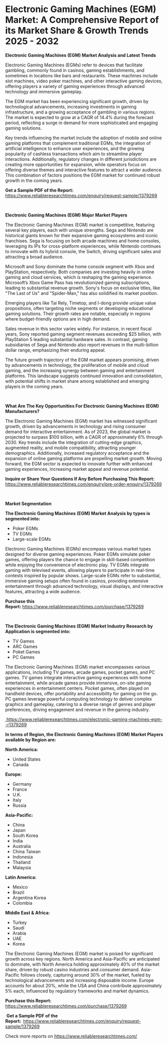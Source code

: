 <p><h1>Electronic Gaming Machines (EGM) Market: A Comprehensive Report of its Market Share & Growth Trends 2025 - 2032</h1></p><p><strong>Electronic Gaming Machines (EGM) Market Analysis and Latest Trends</strong></p>
<p><p>Electronic Gaming Machines (EGMs) refer to devices that facilitate gambling, commonly found in casinos, gaming establishments, and sometimes in locations like bars and restaurants. These machines include slot machines, video poker machines, and other interactive gaming devices, offering players a variety of gaming experiences through advanced technology and immersive gameplay. </p><p>The EGM market has been experiencing significant growth, driven by technological advancements, increasing investments in gaming infrastructure, and a growing acceptance of gambling in various regions. The market is expected to grow at a CAGR of 14.4% during the forecast period, reflecting a surge in demand for more sophisticated and engaging gaming solutions. </p><p>Key trends influencing the market include the adoption of mobile and online gaming platforms that complement traditional EGMs, the integration of artificial intelligence to enhance user experiences, and the growing popularity of cashless transactions which aim to streamline player interactions. Additionally, regulatory changes in different jurisdictions are creating more opportunities for expansion, while operators focus on offering diverse themes and interactive features to attract a wider audience. This combination of factors positions the EGM market for continued robust growth in the coming years.</p></p>
<p><strong>Get a Sample PDF of the Report:&nbsp;</strong> <a href="https://www.reliableresearchtimes.com/enquiry/request-sample/1379269?utm_campaign=3007&utm_medium=2&utm_source=Github&utm_content=ia&utm_term=05042025&utm_id=electronic-gaming-machines-egm">https://www.reliableresearchtimes.com/enquiry/request-sample/1379269</a></p>
<p>&nbsp;</p>
<p><strong>Electronic Gaming Machines (EGM) Major Market Players</strong></p>
<p><p>The Electronic Gaming Machines (EGM) market is competitive, featuring several key players, each with unique strengths. Sega and Nintendo are historical giants known for their expansive gaming ecosystems and iconic franchises. Sega is focusing on both arcade machines and home consoles, leveraging its IPs for cross-platform experiences, while Nintendo continues to innovate with its hybrid console, the Switch, driving significant sales and attracting a broad audience.</p><p>Microsoft and Sony dominate the home console segment with Xbox and PlayStation, respectively. Both companies are investing heavily in online gaming and cloud services, which is reshaping the gaming experience. Microsoft’s Xbox Game Pass has revolutionized gaming subscriptions, leading to substantial revenue growth. Sony's focus on exclusive titles, like "The Last of Us" and "Spider-Man," has also solidified its market position.</p><p>Emerging players like Tai Rely, Timetop, and I-dong provide unique value propositions, often targeting niche segments or developing educational gaming solutions. Their growth rates are notable, especially in regions where budget-friendly options are in high demand.</p><p>Sales revenue in this sector varies widely. For instance, in recent fiscal years, Sony reported gaming segment revenues exceeding $25 billion, with PlayStation 5 leading substantial hardware sales. In contrast, gaming subsidiaries of Sega and Nintendo also report revenues in the multi-billion dollar range, emphasizing their enduring appeal.</p><p>The future growth trajectory of the EGM market appears promising, driven by advancements in technology, the proliferation of mobile and cloud gaming, and the increasing synergy between gaming and entertainment platforms. This landscape suggests continued innovation and consolidation, with potential shifts in market share among established and emerging players in the coming years.</p></p>
<p>&nbsp;</p>
<p><strong>What Are The Key Opportunities For Electronic Gaming Machines (EGM) Manufacturers?</strong></p>
<p><p>The Electronic Gaming Machines (EGM) market has witnessed significant growth, driven by advancements in technology and rising consumer demand for interactive entertainment. As of 2023, the global market is projected to surpass $100 billion, with a CAGR of approximately 6% through 2030. Key trends include the integration of cutting-edge graphics, augmented reality, and mobile compatibility, attracting younger demographics. Additionally, increased regulatory acceptance and the expansion of online gaming platforms are propelling market growth. Moving forward, the EGM sector is expected to innovate further with enhanced gaming experiences, increasing market appeal and revenue potential.</p></p>
<p><strong>Inquire or Share Your Questions If Any Before Purchasing This Report:</strong> <a href="https://www.reliableresearchtimes.com/enquiry/pre-order-enquiry/1379269?utm_campaign=3007&utm_medium=2&utm_source=Github&utm_content=ia&utm_term=05042025&utm_id=electronic-gaming-machines-egm">https://www.reliableresearchtimes.com/enquiry/pre-order-enquiry/1379269</a></p>
<p>&nbsp;</p>
<p><strong>Market Segmentation</strong></p>
<p><strong>The Electronic Gaming Machines (EGM) Market Analysis by types is segmented into:</strong></p>
<p><ul><li>Poker EGMs</li><li>TV EGMs</li><li>Large-scale EGMs</li></ul></p>
<p><p>Electronic Gaming Machines (EGMs) encompass various market types designed for diverse gaming experiences. Poker EGMs simulate poker games, offering players the chance to engage in skill-based competition while enjoying the convenience of electronic play. TV EGMs integrate gaming with televised events, allowing players to participate in real-time contests inspired by popular shows. Large-scale EGMs refer to substantial, immersive gaming setups often found in casinos, providing extensive entertainment through advanced technology, visual displays, and interactive features, attracting a wide audience.</p></p>
<p><strong>Purchase this Report:&nbsp;</strong><a href="https://www.reliableresearchtimes.com/purchase/1379269?utm_campaign=3007&utm_medium=2&utm_source=Github&utm_content=ia&utm_term=05042025&utm_id=electronic-gaming-machines-egm">https://www.reliableresearchtimes.com/purchase/1379269</a></p>
<p>&nbsp;</p>
<p><strong>The Electronic Gaming Machines (EGM) Market Industry Research by Application is segmented into:</strong></p>
<p><ul><li>TV Games</li><li>ARC Games</li><li>Poket Games</li><li>PC Games</li></ul></p>
<p><p>The Electronic Gaming Machines (EGM) market encompasses various applications, including TV games, arcade games, pocket games, and PC games. TV games integrate interactive gaming experiences with home entertainment, while arcade games provide immersive, on-site gaming experiences in entertainment centers. Pocket games, often played on handheld devices, offer portability and accessibility for gaming on the go. PC games leverage powerful computing technology to deliver complex graphics and gameplay, catering to a diverse range of genres and player preferences, driving engagement and revenue in the gaming industry.</p></p>
<p><a href="https://www.reliableresearchtimes.com/electronic-gaming-machines-egm--r1379269?utm_campaign=3007&utm_medium=2&utm_source=Github&utm_content=ia&utm_term=05042025&utm_id=electronic-gaming-machines-egm">&nbsp;https://www.reliableresearchtimes.com/electronic-gaming-machines-egm--r1379269</a></p>
<p><strong>In terms of Region, the Electronic Gaming Machines (EGM) Market Players available by Region are:</strong></p>
<p>
    <p> <strong> North America: </strong>
        <ul>
            <li>United States</li>
            <li>Canada</li>
        </ul>
        </p> 
    <p> <strong> Europe: </strong>
        <ul>
            <li>Germany</li>
            <li>France</li>
            <li>U.K.</li>
            <li>Italy</li>
            <li>Russia</li>
        </ul>
        </p> 
    <p> <strong> Asia-Pacific: </strong>
        <ul>
            <li>China</li>
            <li>Japan</li>
            <li>South Korea</li>
            <li>India</li>
            <li>Australia</li>
            <li>China Taiwan</li>
            <li>Indonesia</li>
            <li>Thailand</li>
            <li>Malaysia</li>
        </ul>
        </p> 
    <p> <strong> Latin America: </strong>
        <ul>
            <li>Mexico</li>
            <li>Brazil</li>
            <li>Argentina Korea</li>
            <li>Colombia</li>
        </ul>
        </p> 
    <p> <strong> Middle East & Africa: </strong>
        <ul>
            <li>Turkey</li>
            <li>Saudi</li>
            <li>Arabia</li>
            <li>UAE</li>
            <li>Korea</li>
        </ul>
    </p>
    </p>
<p><p>The Electronic Gaming Machines (EGM) market is poised for significant growth across key regions. North America and Asia-Pacific are anticipated to dominate, with North America holding approximately 40% of the market share, driven by robust casino industries and consumer demand. Asia-Pacific follows closely, capturing around 30% of the market, fueled by technological advancements and increasing disposable income. Europe accounts for about 20%, while the USA and China contribute approximately 5% each, influenced by regulatory frameworks and market dynamics.</p></p>
<p><strong>Purchase this Report: </strong><a href="https://www.reliableresearchtimes.com/purchase/1379269?utm_campaign=3007&utm_medium=2&utm_source=Github&utm_content=ia&utm_term=05042025&utm_id=electronic-gaming-machines-egm">https://www.reliableresearchtimes.com/purchase/1379269</a></p>
<p>&nbsp;<strong>Get a Sample PDF of the Report:&nbsp;&nbsp;</strong><a href="https://www.reliableresearchtimes.com/enquiry/request-sample/1379269?utm_campaign=3007&utm_medium=2&utm_source=Github&utm_content=ia&utm_term=05042025&utm_id=electronic-gaming-machines-egm">https://www.reliableresearchtimes.com/enquiry/request-sample/1379269</a></p>
<p><strong></strong></p>
<p>Check more reports on <a href="https://www.reliableresearchtimes.com/?utm_campaign=3007&utm_medium=2&utm_source=Github&utm_content=ia&utm_term=05042025&utm_id=electronic-gaming-machines-egm">https://www.reliableresearchtimes.com/</a></p>